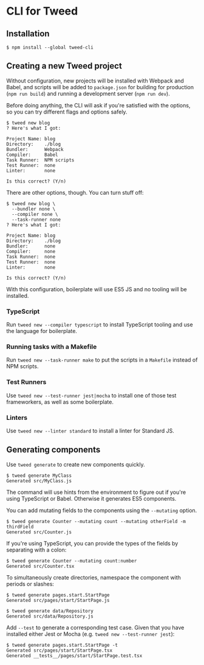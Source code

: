 # CLI for Tweed

## Installation

```shell
$ npm install --global tweed-cli
```

## Creating a new Tweed project
Without configuration, new projects will be installed with Webpack and Babel, and scripts
will be added to `package.json` for building for production (`npm run build`) and running
a development server (`npm run dev`).

Before doing anything, the CLI will ask if you're satisfied with the options, so you can
try different flags and options safely.

```shell
$ tweed new blog
? Here's what I got:

Project Name: blog
Directory:    ./blog
Bundler:      Webpack
Compiler:     Babel
Task Runner:  NPM scripts
Test Runner:  none
Linter:       none

Is this correct? (Y/n)
```

There are other options, though. You can turn stuff off:

```shell
$ tweed new blog \
  --bundler none \
  --compiler none \
  --task-runner none
? Here's what I got:

Project Name: blog
Directory:    ./blog
Bundler:      none
Compiler:     none
Task Runner:  none
Test Runner:  none
Linter:       none

Is this correct? (Y/n)
```

With this configuration, boilerplate will use ES5 JS and no tooling will be installed.

### TypeScript
Run `tweed new --compiler typescript` to install TypeScript tooling and use the language
for boilerplate.

### Running tasks with a Makefile
Run `tweed new --task-runner make` to put the scripts in a `Makefile` instead of NPM
scripts.

### Test Runners
Use `tweed new --test-runner jest|mocha` to install one of those test frameworkers, as
well as some boilerplate.

### Linters
Use `tweed new --linter standard` to install a linter for Standard JS.

## Generating components
Use `tweed generate` to create new components quickly.

```shell
$ tweed generate MyClass
Generated src/MyClass.js
```

The command will use hints from the environment to figure out if you're using TypeScript
or Babel. Otherwise it generates ES5 components.

You can add mutating fields to the components using the `--mutating` option.

```shell
$ tweed generate Counter --mutating count --mutating otherField -m thirdField
Generated src/Counter.js
```

If you're using TypeScript, you can provide the types of the fields by separating with a
colon:

```shell
$ tweed generate Counter --mutating count:number
Generated src/Counter.tsx
```

To simultaneously create directories, namespace the component with periods or slashes:

```shell
$ tweed generate pages.start.StartPage
Generated src/pages/start/StartPage.js

$ tweed generate data/Repository
Generated src/data/Repository.js
```

Add `--test` to generate a corresponding test case. Given that you have installed either
Jest or Mocha (e.g. `tweed new --test-runner jest`):

```shell
$ tweed generate pages.start.StartPage -t
Generated src/pages/start/StartPage.tsx
Generated __tests__/pages/start/StartPage.test.tsx
```
